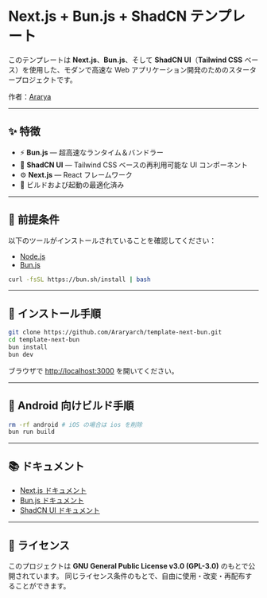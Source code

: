 # Next.js + Bun.js + ShadCN テンプレート

このテンプレートは **Next.js**、**Bun.js**、そして **ShadCN UI**（**Tailwind CSS** ベース）を使用した、モダンで高速な Web アプリケーション開発のためのスタータープロジェクトです。

作者：[Ararya](https://github.com/Araryarch)

---

## ✨ 特徴

- ⚡ **Bun.js** — 超高速なランタイム＆バンドラー
- 🧱 **ShadCN UI** — Tailwind CSS ベースの再利用可能な UI コンポーネント
- ⚙️ **Next.js** — React フレームワーク
- 🚀 ビルドおよび起動の最適化済み

---

## 🔧 前提条件

以下のツールがインストールされていることを確認してください：

- [Node.js](https://nodejs.org/)
- [Bun.js](https://bun.sh/)

```bash
curl -fsSL https://bun.sh/install | bash
```

---

## 🚀 インストール手順

```bash
git clone https://github.com/Araryarch/template-next-bun.git
cd template-next-bun
bun install
bun dev
```

ブラウザで [http://localhost:3000](http://localhost:3000) を開いてください。

---

## 📱 Android 向けビルド手順

```bash
rm -rf android # iOS の場合は ios を削除
bun run build
```

---

## 📚 ドキュメント

- [Next.js ドキュメント](https://nextjs.org/docs)
- [Bun.js ドキュメント](https://bun.sh/docs)
- [ShadCN UI ドキュメント](https://shadcn.dev/docs)

---

## 📄 ライセンス

このプロジェクトは **GNU General Public License v3.0 (GPL-3.0)** のもとで公開されています。
同じライセンス条件のもとで、自由に使用・改変・再配布することができます。
